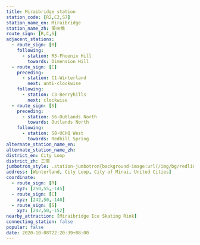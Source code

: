 ```yaml
---
title: Miraibridge station
station_code: [R2,C2,S7]
station_name_en: Miraibridge
station_name_zh: 美來橋
route_sign: [R,C,S]
adjacent_stations:
  - route_sign: [R]
    following:
      - station: R3-Fhoenix Hill
        towards: Dimension Hill
  - route_sign: [C]
    preceding:
      - station: C1-Winterland
        next: anti-clockwise
    following:
      - station: C3-Berryhills
        next: clockwise
  - route_sign: [S]
    preceding:
      - station: S6-Outlands North
        towards: Outlands North
    following:
      - station: S8-UCHQ West
        towards: Redhill Spring
alternate_station_name_en: 
alternate_station_name_zh: 
district_en: City Loop
district_zh: 三環
jumbotron_style: .station-jumbotron{background-image:url(/img/bg/redline.png),url(/img/bg/cityloopline.png),url(/img/bg/bigsnowline.png);background-repeat:no-repeat;background-size:50% 10px,100% 10px,100% 10px;background-position:right 100px,0 130px,0 160px}
address: [Winterland, City Loop, City of Mirai, United Cities]
coordinate:
  - route_sign: [R]
    xyz: [250,55,-145]
  - route_sign: [C]
    xyz: [242,50,-140]
  - route_sign: [S]
    xyz: [242,50,-152]
nearby_attraction: [Miraibridge Ice Skating Rink]
connecting_station: false
popular: false
date: 2020-10-08T22:20:39+08:00
---
```



